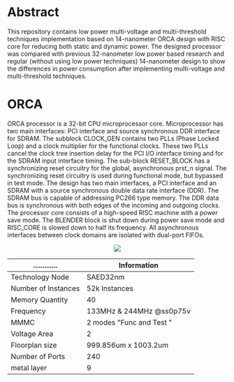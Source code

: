 # Abstract
This repository contains low power multi-voltage and multi-threshold techniques implementation based on 14-nanometer ORCA design with RISC core for reducing both static and dynamic power. The designed processor was compared with previous 32-nanometer low power based research and regular
(without using low power techniques) 14-nanometer design to show the differences in power consumption after implementing
multi-voltage and multi-threshold techniques.

# ORCA
ORCA processor is a 32-bit CPU microprocessor core. Microprocessor has two main interfaces: PCI interface and source synchronous DDR interface for SDRAM. The subblock CLOCK_GEN contains two PLLs (Phase Locked Loop) and a clock multiplier for the functional clocks. These two PLLs cancel the clock tree insertion delay for the PCI I/O interface timing and for the SDRAM input interface timing. The sub-block RESET_BLOCK has a synchronizing reset circuitry for the global, asynchronous prst_n signal. The synchronizing reset circuitry is used during functional mode, but bypassed in test mode. The design has two main interfaces, a PCI interface and an SDRAM with a source synchronous double data rate interface (DDR). The SDRAM bus is capable of addressing PC266 type memory. The DDR data bus is
synchronous with both edges of the incoming and outgoing clocks. The processor core consists of a high-speed RISC machine with a power save mode. The BLENDER block is shut down during power save mode and RISC_CORE is slowed down to half its frequency. All asynchronous interfaces between clock domains are isolated with dual-port FIFOs.

<p align="center">
 <img src="https://github.com/abdelazeem201/ORCA/assets/58098260/df4030b6-2a2e-4f64-9a1f-72402e71b86c">
</p>

| .............       | Information   |
| -------------       | ------------- |
| Technology Node     | SAED32nm      |
| Number of Instances  | 52k Instances |
| Memory Quantity     | 40            |
| Frequency           | 133MHz & 244MHz @ss0p75v |
| MMMC                | 2 modes "Func and Test " |
| Voltage Area        | 2 |
| Floorplan size      | 999.856um x 1003.2um |
| Number of Ports     | 240 |
| metal layer         | 9 |

